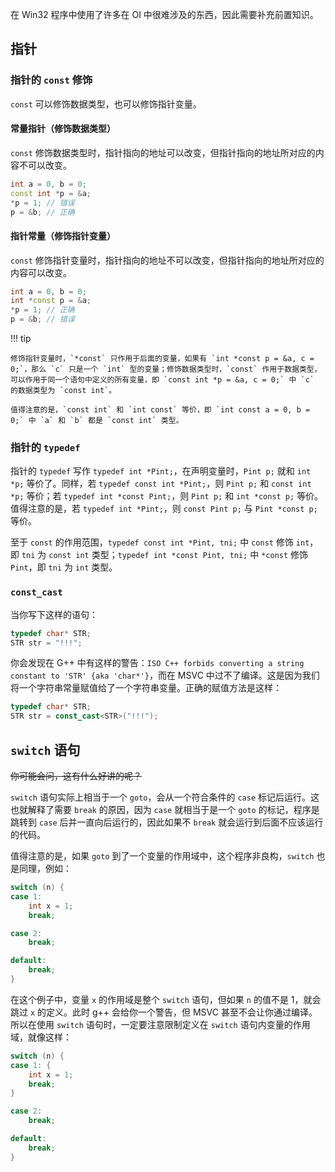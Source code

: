 在 Win32 程序中使用了许多在 OI 中很难涉及的东西，因此需要补充前置知识。

## 指针

### 指针的 `const` 修饰

`const` 可以修饰数据类型，也可以修饰指针变量。

#### 常量指针（修饰数据类型）

`const` 修饰数据类型时，指针指向的地址可以改变，但指针指向的地址所对应的内容不可以改变。

```cpp
int a = 0, b = 0;
const int *p = &a;
*p = 1; // 错误
p = &b; // 正确
```

#### 指针常量（修饰指针变量）

`const` 修饰指针变量时，指针指向的地址不可以改变，但指针指向的地址所对应的内容可以改变。

```cpp
int a = 0, b = 0;
int *const p = &a;
*p = 1; // 正确
p = &b; // 错误
```

!!! tip

    修饰指针变量时，`*const` 只作用于后面的变量，如果有 `int *const p = &a, c = 0;`，那么 `c` 只是一个 `int` 型的变量；修饰数据类型时，`const` 作用于数据类型，可以作用于同一个语句中定义的所有变量，即 `const int *p = &a, c = 0;` 中 `c` 的数据类型为 `const int`。

    值得注意的是，`const int` 和 `int const` 等价，即 `int const a = 0, b = 0;` 中 `a` 和 `b` 都是 `const int` 类型。

### 指针的 `typedef`

指针的 `typedef` 写作 `typedef int *Pint;`，在声明变量时，`Pint p;` 就和 `int *p;` 等价了。同样，若 `typedef const int *Pint;`，则 `Pint p;` 和 `const int *p;` 等价；若 `typedef int *const Pint;`，则 `Pint p;` 和 `int *const p;` 等价。值得注意的是，若 `typedef int *Pint;`，则 `const Pint p;` 与 `Pint *const p;` 等价。

至于 `const` 的作用范围，`typedef const int *Pint, tni;` 中 `const` 修饰 `int`，即 `tni` 为 `const int` 类型；`typedef int *const Pint, tni;` 中 `*const` 修饰 `Pint`，即 `tni` 为 `int` 类型。

### `const_cast`

当你写下这样的语句：

```cpp
typedef char* STR;
STR str = "!!!";
```

你会发现在 G++ 中有这样的警告：`ISO C++ forbids converting a string constant to 'STR' {aka 'char*'}`，而在 MSVC 中过不了编译。这是因为我们将一个字符串常量赋值给了一个字符串变量。正确的赋值方法是这样：

```cpp
typedef char* STR;
STR str = const_cast<STR>("!!!");
```

## `switch` 语句

~~你可能会问，这有什么好讲的呢？~~

`switch` 语句实际上相当于一个 `goto`，会从一个符合条件的 `case` 标记后运行。这也就解释了需要 `break` 的原因，因为 `case` 就相当于是一个 `goto` 的标记，程序是跳转到 `case` 后并一直向后运行的，因此如果不 `break` 就会运行到后面不应该运行的代码。

值得注意的是，如果 `goto` 到了一个变量的作用域中，这个程序非良构，`switch` 也是同理，例如：

```cpp
switch (n) {
case 1:
    int x = 1;
    break;

case 2:
    break;

default:
    break;
}
```

在这个例子中，变量 `x` 的作用域是整个 `switch` 语句，但如果 `n` 的值不是 $1$，就会跳过 `x` 的定义。此时 g++ 会给你一个警告，但 MSVC 甚至不会让你通过编译。所以在使用 `switch` 语句时，一定要注意限制定义在 `switch` 语句内变量的作用域，就像这样：

```cpp
switch (n) {
case 1: {
    int x = 1;
    break;
}

case 2:
    break;

default:
    break;
}
```